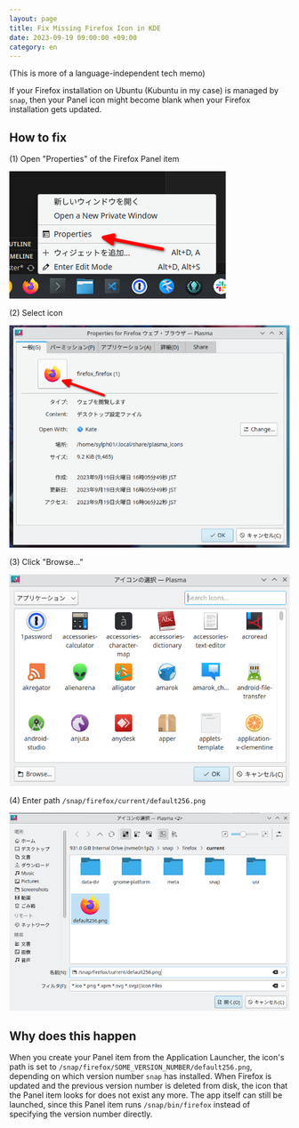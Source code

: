 ```yaml
---
layout: page
title: Fix Missing Firefox Icon in KDE
date: 2023-09-19 09:00:00 +09:00
category: en
---
```


(This is more of a language-independent tech memo)

If your Firefox installation on Ubuntu (Kubuntu in my case) is managed by `snap`, then your Panel icon might become blank when your Firefox installation gets updated.

## How to fix

(1) Open "Properties" of the Firefox Panel item

![](../assets/ff-in-kde-img1.png)

(2) Select icon

![](../assets/ff-in-kde-img2.png)

(3) Click "Browse..."

![](../assets/ff-in-kde-img3.png)

(4) Enter path `/snap/firefox/current/default256.png`

![](../assets/ff-in-kde-img4.png)

## Why does this happen

When you create your Panel item from the Application Launcher, the icon's path is set to `/snap/firefox/SOME_VERSION_NUMBER/default256.png`, depending on which version number `snap` has installed. When Firefox is updated and the previous version number is deleted from disk, the icon that the Panel item looks for does not exist any more. The app itself can still be launched, since this Panel item runs `/snap/bin/firefox` instead of specifying the version number directly.